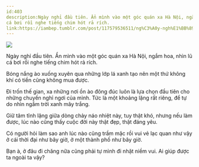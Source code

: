 ```yaml
---
id:403
description:Ngày nghỉ đầu tiên. Ẩn mình vào một góc quán xa Hà Nội, ngắm hoa, nhìn lũ
cá bơi rồi nghe tiếng chim hót rả rích.
link:https://iambep.tumblr.com/post/117579536511/ng%C3%A0y-ngh%E1%BB%89-%C4%91%E1%BA%A7u-ti%C3%AAn-%E1%BA%A9n-m%C3%ACnh-v%C3%A0o-m%E1%BB%99t-g%C3%B3c-qu%C3%A1n-xa-h%C3%A0
---
```


![](https://64.media.tumblr.com/2c917014c02bb5dbd4b714432203ea75/tumblr_nni1mrgECi1u3a9rjo1_1280.jpg)

Ngày nghỉ đầu tiên. Ẩn mình vào một góc quán xa Hà Nội, ngắm hoa, nhìn lũ
cá bơi rồi nghe tiếng chim hót rả rích.

Bóng nắng ào xuống xuyên qua những lớp lá xanh tạo nên một thứ không khí
có tiền cũng không mua được.

Đi trốn thế gian, xa những nơi ồn ào đông đúc luôn là lựa chọn đầu tiên
cho những chuyến nghỉ ngơi của mình. Tức là một khoảng lặng rất riêng, để
tự do nhìn ngắm trời xanh mây trắng.

Giữ tâm tĩnh lặng giữa dòng chảy náo nhiệt này, tuy thật khó, nhưng nếu
làm được, lúc nào cũng thấy cuộc đời này thật đẹp, thật đáng yêu.

Có người hỏi làm sao anh lúc nào cũng trầm mặc rồi vui vẻ lạc quan như vậy
ở cái thời đại như bây giờ, ở một thành phố như bây giờ.

Bạn à, ở đâu đi chăng nữa cũng phải tự mình đi nhặt niềm vui. Ai giúp được
ta ngoài ta vậy?